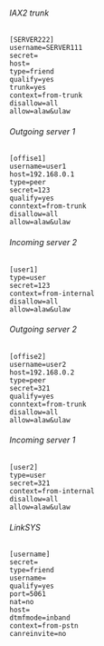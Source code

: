 ###### IAX2 trunk
```
[SERVER222]
username=SERVER111
secret=
host=
type=friend
qualify=yes
trunk=yes
context=from-trunk
disallow=all
allow=alaw&ulaw
```

###### Outgoing server 1
```
[offise1]
username=user1
host=192.168.0.1
type=peer
secret=123
qualify=yes
conntext=from-trunk
disallow=all
allow=alaw&ulaw
```

###### Incoming server 2
```
[user1]
type=user
secret=123
context=from-internal
disallow=all
allow=alaw&ulaw
```

###### Outgoing server 2
```
[offise2]
username=user2
host=192.168.0.2
type=peer
secret=321
qualify=yes
conntext=from-trunk
disallow=all
allow=alaw&ulaw
```

###### Incoming server 1
```
[user2]
type=user
secret=321
context=from-internal
disallow=all
allow=alaw&ulaw
```

###### LinkSYS
```
[username]
secret=
type=friend
username=
qualify=yes
port=5061
nat=no
host=
dtmfmode=inband
context=from-pstn
canreinvite=no
```
